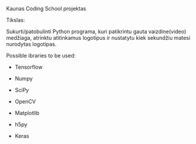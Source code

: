 Kaunas Coding School projektas

Tikslas:

Sukurti/patobulinti Python programa, kuri patikrintu gauta vaizdine(video) medžiaga, atrinktu atitinkamus logotipus ir nustatytu kiek sekundžiu matesi nurodytas logotipas.

Possible ibraries to be used:

- Tensorflow

- Numpy

- SciPy

- OpenCV

- Matplotlib

- h5py

- Keras
